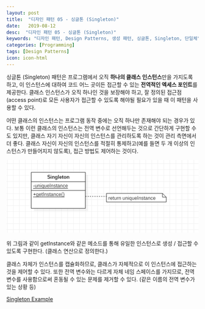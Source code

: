 ```yaml
---
layout: post
title:  "디자인 패턴 05 - 싱글톤 (Singleton)"
date:   2019-08-12
desc:  "디자인 패턴 05 - 싱글톤 (Singleton)"
keywords: "디자인 패턴, Design Patterns, 생성 패턴, 싱글톤, Singleton, 단일체"
categories: [Programming]
tags: [Design Patterns]
icon: icon-html
---
```


싱글톤 (Singleton) 패턴은 프로그램에서 오직 **하나의 클래스 인스턴스**만을 가지도록 하고, 이 인스턴스에 대하여 코드 어느 곳이든 접근할 수 있는 **전역적인 엑세스 포인트**를 제공한다. 클래스 인스턴스가 오직 하나인 것을 보장해야 하고, 잘 정의된 접근점(access point)로 모든 사용자가 접근할 수 있도록 해야될 필요가 있을 때 이 패턴을 사용할 수 있다.

어떤 클래스의 인스턴스는 프로그램 동작 중에는 오직 하나만 존재해야 되는 경우가 있다. 보통 이런 클래스의 인스턴스는 전역 변수로 선언해두는 것으로 간단하게 구현할 수도 있지만, 클래스 자기 자신이 자신의 인스턴스를 관리하도록 하는 것이 관리 측면에서 더 좋다. 클래스 자신이 자신의 인스턴스를 적절히 통제하고(예를 들면 두 개 이상의 인스턴스가 만들어지지 않도록), 접근 방법도 제어하는 것이다.

![00.png](/static/assets/img/blog/programming/2019-08-12-design_patterns_05/00.png)

위 그림과 같이 getInstance와 같은 메소드를 통해 유일한 인스턴스로 생성 / 접근할 수 있도록 구현한다. (클래스 연산으로 정의한다.)

클래스 자체가 인스턴스를 캡슐화하므로, 클래스가 자체적으로 이 인스턴스에 접근하는 것을 제어할 수 있다. 또한 전역 변수와는 다르게 자체 네임 스페이스를 가지므로, 전역 변수를 사용함으로써 혼동될 수 있는 문제를 제거할 수 있다. (같은 이름의 전역 변수가 있는 상황 등)

[Singleton Example
](https://github.com/dhsim86/design_pattern_study/commit/bc96bf8bc9037f31d0995e16ba20d976af635e30)